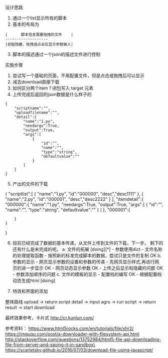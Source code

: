 设计思路
1. 通过一个list显示所有的脚本
2. 基本的布局为
```
|      脚本信息需要拖拽的文件    |
-------------------
|初始隐藏，拖拽或点击后显示参数输入|
```
3. 脚本的描述通过一个json的描述文件进行控制

实施步骤
1. 尝试写一个基础的页面，不用配置文件，但是点击或拖拽后可以显示
2. 减去download直接下载
3. 如何区分两个item？闭包写入 target 元素 
4. 上传完成后返回的json数据是什么样子的
```
{
    "scriptname":"",
    "uploadfilename":"",
    "detail":{
        "name":"1.py",
        "needargs":True,
        "output":True,
        "args":[
            {
                "id":"",
                "name":"",
                "type":"string",
                "defaultvalue":""
            }
        ]
    }
}
```

5. 产出的文件的下载

{
    "scriptlist":[
        {
            "name":"1.py",
            "id":"000000",
            "desc","desc1111"
        },
        {
            "name":"2.py",
            "id":"000001",
            "desc","desc2222"
        }
    ],
    "itemdetail":{
        "000000":{
            "name":"1.py",
            "needargs":True,
            "output":True,
            "args":[
                {
                    "id":"",
                    "name":"",
                    "type":"string",
                    "defaultvalue":""
                }
            ]
        },
        "000001":{

        }
    }
}

6. 目前已经完成了数据的基本传递，从文件上传到文件的下载，下一步。
剩下的还有什么是未完成的呢。
    a. 文件的拓展 [doing][*] 
        - 参数使用dict
        - 文件名称的处理提取函数
        - 按照新的标准完成脚本的数据，尝试只是文件的复制 OK
    b. 参数的显示
        - 网页显示参数的设置和参数的传递
        - 先网页显示样式,再进行网页的进一步显示 OK
        - 网页动态显示参数 OK
        - 上传之后显示和隐藏的问题 OK
        - 参数添加顺序的问题
    c. 文件的模板的显示
        - 配置档的编写 OK
        - 根据配置档动态生成html [doing]

7. 特效和界面的添加

整体路线
upload -> return script detail -> input agrs -> run script 
-> return result -> start download 

最终效果参考，卡片式
http://cr.kunlun.com/

参考资料：
https://www.html5rocks.com/en/tutorials/file/xhr2/
https://imququ.com/post/a-downloader-with-filesystem-api.html
http://stackoverflow.com/questions/13752984/html5-file-api-downloading-file-from-server-and-saving-it-in-sandbox\
https://scarletsky.github.io/2016/07/03/download-file-using-javascript/
